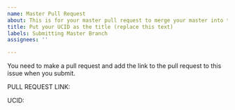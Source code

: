```yaml
---
name: Master Pull Request
about: This is for your master pull request to merge your master into this repo.
title: Put your UCID as the title (replace this text)
labels: Submitting Master Branch
assignees: ''

---
```


You need to make a pull request and add the link to the pull request to this issue when you submit.  

PULL REQUEST LINK:

UCID:
